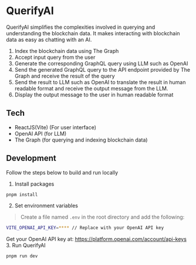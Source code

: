 # QuerifyAI 

QuerifyAI simplifies the complexities involved in querying and understanding the blockchain data. It makes interacting with blockchain data as easy as chatting with an AI. 

1. Index the blockchain data using The Graph
2. Accept input query from the user
3. Generate the corresponding GraphQL query using LLM such as OpenAI
4. Send the generated GraphQL query to the API endpoint provided by The Graph and receive the result of the query
5. Send the result to LLM such as OpenAI to translate the result in human readable format and receive the output message from the LLM.
6. Display the output message to the user in human readable format

## Tech 
- ReactJS(Vite) (For user interface)
- OpenAI API (for LLM)
- The Graph (for querying and indexing blockchain data)

## Development
Follow the steps below to build and run locally
1. Install packages
```bash
pnpm install
```
2. Set environment variables
> Create a file named `.env` in the root directory and add the following:
```bash
VITE_OPENAI_API_KEY=**** // Replace with your OpenAI API key
```
Get your OpenAI API key at: https://platform.openai.com/account/api-keys
3. Run QuerifyAI
```bash
pnpm run dev
```